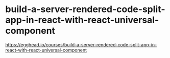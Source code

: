 # build-a-server-rendered-code-split-app-in-react-with-react-universal-component

https://egghead.io/courses/build-a-server-rendered-code-split-app-in-react-with-react-universal-component
